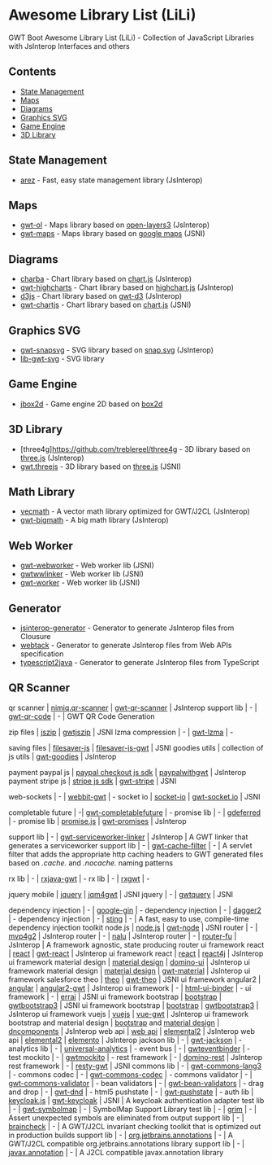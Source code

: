 # Awesome Library List (LiLi)
GWT Boot Awesome Library List (LiLi) - Collection of JavaScript Libraries with JsInterop Interfaces and others

## Contents

- [State Management](#state-management)
- [Maps](#maps)
- [Diagrams](#diagrams)
- [Graphics SVG](#graphics-svg)
- [Game Engine](#game-engine)
- [3D Library](#3d-library)


## State Management

- [arez](https://arez.github.io) - Fast, easy state management library (JsInterop)

## Maps

- [gwt-ol](https://github.com/TDesjardins/gwt-ol) - Maps library based on [open-layers3](https://openlayers.org) (JsInterop)
- [gwt-maps](https://github.com/branflake2267/GWT-Maps-V3-Api) - Maps library based on [google maps](https://developers.google.com/maps/documentation) (JSNI)

## Diagrams

- [charba](https://github.com/pepstock-org/Charba) - Chart library based on [chart.js](https://www.chartjs.org) (JsInterop)
- [gwt-highcharts](https://github.com/ascendtech/gwt-highcharts) - Chart library based on [highchart.js](https://www.highcharts.com) (JsInterop)
- [d3js](https://d3js.org) - Chart library based on [gwt-d3](https://github.com/gwtd3/gwt-d3) (JsInterop)
- [gwt-chartjs](https://github.com/sidney3172/gwt-chartjs) - Chart library based on [chart.js](https://www.chartjs.org) (JSNI)

## Graphics SVG

- [gwt-snapsvg](https://github.com/ArcBees/gwt-snapsvg) - SVG library based on [snap.svg](http://snapsvg.io) (JsInterop)
- [lib-gwt-svg](https://github.com/laaglu/lib-gwt-svg) - SVG library 


## Game Engine

- [jbox2d](https://github.com/jbox2d/jbox2d) - Game engine 2D based on [box2d](https://box2d.org)

## 3D Library

- [three4g]https://github.com/treblereel/three4g - 3D library based on [three.js](https://github.com/mrdoob/three.js) (JsInterop)
- [gwt.threejs](https://gitlab.com/jnorthrup1/gwt.threejs) - 3D library based on [three.js](https://github.com/mrdoob/three.js) (JSNI)

## Math Library

- [vecmath](https://github.com/realityforge/vecmath) - A vector math library optimized for GWT/J2CL (JsInterop)
- [gwt-bigmath](https://github.com/treblereel/gwt-bigmath) - A big math library (JsInterop)

## Web Worker

- [gwt-webworker](https://gitlab.com/ManfredTremmel/gwt-webworker) - Web worker lib (JSNI)
- [gwtwwlinker](https://github.com/tomekziel/gwtwwlinker) - Web worker lib (JSNI)
- [gwt-worker](https://github.com/gwtplus/gwt-worker) - Web worker lib (JSNI)


## Generator

- [jsinterop-generator](https://github.com/google/jsinterop-generator) - Generator to generate JsInterop files from Clousure
- [webtack](https://github.com/realityforge/webtack) - Generator to generate JsInterop files from Web APIs specification
- [typescript2java](https://github.com/ltearno/typescript2java) - Generator to generate JsInterop files from TypeScript

## QR Scanner

qr scanner | [nimiq.qr-scanner](https://github.com/nimiq/qr-scanner) | [gwt-qr-scanner](https://github.com/masterdany88/gwt-qr-scanner) | JsInterop
support lib | - | [gwt-qr-code](https://github.com/realityforge/gwt-qr-code) | - | GWT QR Code Generation

zip files | [jszip](https://stuk.github.io/jszip) | [gwtjszip](https://github.com/ainslec/GWTJSZip) | JSNI
lzma compression | - | [gwt-lzma](https://gitlab.com/ManfredTremmel/gwt-lzma) | -

saving files | [filesaver-js](https://github.com/eligrey/FileSaver.js) | [filesaver-js-gwt](https://github.com/ainslec/FileSaverJsGwt) | JSNI
goodies utils | collection of js utils | [gwt-goodies](https://github.com/peruncs/gwt) | JsInterop

payment paypal js | [paypal checkout js sdk](https://developer.paypal.com/docs/checkout/integrate) | [paypalwithgwt](https://github.com/schube/paypalwithgwt) | JsInterop
payment stripe js | [stripe js sdk](https://stripe.com/docs/js) | [gwt-stripe](https://github.com/ArcBees/gwt-stripe) | JSNI

web-sockets | - | [webbit-gwt](https://github.com/niloc132/webbit-gwt) | -
socket io | [socket-io](https://socket.io) | [gwt-socket.io](https://github.com/jumanor/gwt_socket.io) | JSNI

completable future | -| [gwt-completablefuture](https://github.com/OneGeek/GWT-CompletableFuture) | -
promise lib | - | [gdeferred](https://github.com/reinert/gdeferred) | -
promise lib | [promise.js](https://www.promisejs.org) | [gwt-promises](https://github.com/jimmyfm/gwt-promises) | JsInterop

support lib | - | [gwt-serviceworker-linker](https://github.com/realityforge/gwt-serviceworker-linker) | JsInterop | A GWT linker that generates a serviceworker
support lib | - | [gwt-cache-filter](https://github.com/realityforge/gwt-cache-filter) | - | A servlet filter that adds the appropriate http caching headers to GWT generated files based on *.cache.* and *.nocache.* naming patterns

rx lib | - | [rxjava-gwt](https://github.com/intendia-oss/rxjava-gwt) | -
rx lib | - | [rxgwt](https://github.com/intendia-oss/rxgwt) | -

jquery mobile | [jquery](https://jquery.com) | [jqm4gwt](https://github.com/jqm4gwt/jqm4gwt) | JSNI
jquery | - | [gwtquery](https://github.com/ArcBees/gwtquery) | JSNI

dependency injection | - | [google-gin](https://github.com/gwtplus/google-gin) | -
dependency injection | - | [dagger2](https://dagger.dev) | -
dependency injection | - | [sting](https://sting-ioc.github.io/) | - | A fast, easy to use, compile-time dependency injection toolkit
node.js | [node.js](https://nodejs.org/en) | [gwt-node](https://github.com/cretz/gwt-node) | JSNI
router | - | [mvp4g2](https://github.com/mvp4g/mvp4g2) | JsInterop
router | - | [nalu](https://github.com/NaluKit/nalu) | JsInterop
router | - | [router-fu](https://github.com/realityforge/router-fu) | JsInterop | A framework agnostic, state producing router
ui framework react | [react](https://reactjs.org) | [gwt-react](https://github.com/GWTReact/gwt-react) | JsInterop
ui framework react | [react](https://reactjs.org) | [react4j](https://github.com/react4j/react4j.github.io) | JsInterop
ui framework material design | [material design](https://material.io/design) | [domino-ui](https://github.com/DominoKit/domino-ui) | JsInterop
ui framework material design | [material design](https://material.io/design) | [gwt-material](https://github.com/GwtMaterialDesign/gwt-material) | JsInterop
ui framework salesforce theo | [theo](https://github.com/salesforce-ux/theo) | [gwt-theo](https://github.com/ArcBees/gwt-theo) | JSNI
ui framework angular2 | [angular](https://angular.io) | [angular2-gwt](https://github.com/ltearno/angular2-gwt) | JsInterop 
ui framework | - | [html-ui-binder](https://github.com/RaHery/html-ui-binder) | -
ui framework | - | [errai](https://github.com/errai/errai) | JSNI
ui framework bootstrap | [bootstrap](https://getbootstrap.com) | [gwtbootstrap3](https://github.com/gwtbootstrap3/gwtbootstrap3) | JSNI
ui framework bootstrap | [bootstrap](https://getbootstrap.com) | [gwtbootstrap3](https://github.com/treblereel/gwtbootstrap3) | JsInterop
ui framework vuejs | [vuejs](https://vuejs.org) | [vue-gwt](https://github.com/VueGWT/vue-gwt) | JsInterop
ui framework bootstrap and material design | [bootstrap](https://getbootstrap.com) and [material design](https://material.io/design) | [dncomponents](https://dncomponents.com/index.html) | JsInterop
web api | [web api](https://developer.mozilla.org/en-US/docs/Web/API) | [elemental2](https://github.com/google/elemental2) | JsInterop
web api | [elemental2](https://github.com/google/elemental2) | [elemento](https://github.com/hal/elemento) | JsInterop
jackson lib | - | [gwt-jackson](https://github.com/nmorel/gwt-jackson) | -
analytics lib | - | [universal-analytics](https://github.com/ArcBees/universal-analytics) | - 
event bus | - | [gwteventbinder](https://github.com/google/gwteventbinder) | - 
test mockito | - | [gwtmockito](https://github.com/google/gwtmockito) | - 
rest framework | - | [domino-rest](https://github.com/DominoKit/domino-rest) | JsInterop 
rest framework | - | [resty-gwt](https://github.com/resty-gwt/resty-gwt) | JSNI 
commons lib | - | [gwt-commons-lang3](https://gitlab.com/ManfredTremmel/gwt-commons-lang3) | -
commons codec | - | [gwt-commons-codec](https://gitlab.com/ManfredTremmel/gwt-commons-codec) | -
commons validator | - | [gwt-commons-validator](https://gitlab.com/ManfredTremmel/gwt-commons-validator) | -
bean validators | - | [gwt-bean-validators](https://gitlab.com/ManfredTremmel/gwt-bean-validators) | -
drag and drop | - | [gwt-dnd](https://gitlab.com/vedenin/gwt-dnd) | -
html5 pushstate | - | [gwt-pushstate](https://gitlab.com/ManfredTremmel/gwt-pushstate) | -
auth lib | [keycloak.js](https://www.npmjs.com/package/keycloak-js) | [gwt-keycloak](https://github.com/realityforge/gwt-keycloak) | JSNI | A keycloak authentication adapter
test lib | - | [gwt-symbolmap](https://github.com/realityforge/gwt-symbolmap) | - | SymbolMap Support Library
test lib | - | [grim](https://github.com/realityforge/grim) | - | Assert unexpected symbols are eliminated from output
support lib | - | [braincheck](https://github.com/realityforge/braincheck) | - | A GWT/J2CL invariant checking toolkit that is optimized out in production builds
support lib | - | [org.jetbrains.annotations](https://github.com/realityforge/org.jetbrains.annotations) | - | A GWT/J2CL compatible org.jetbrains.annotations library
support lib | - | [javax.annotation](https://github.com/realityforge/javax.annotation) | - | A J2CL compatible javax.annotation library

